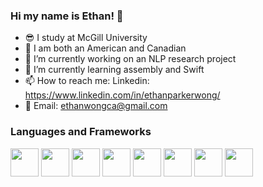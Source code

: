 ### Hi my name is Ethan! 👋
- :sunglasses: I study at McGill University
- :round_pushpin: I am both an American and Canadian 
- 🔭 I’m currently working on an NLP research project
- 🌱 I’m currently learning assembly and Swift
- 📫 How to reach me: Linkedin: https://www.linkedin.com/in/ethanparkerwong/
- 📧 Email: ethanwongca@gmail.com

<h3> Languages and Frameworks </h3>

<img src = https://github.com/ethanwongca/ethanwongca/assets/87055387/5ae06087-8a3c-4122-a230-8dcd1114b45f width = 45px/>
<img src =https://github.com/ethanwongca/ethanwongca/assets/87055387/4956de8e-3025-4854-91bd-cfcd570793bd  width = 45px/>
<img src = https://github.com/ethanwongca/ethanwongca/assets/87055387/581e47ec-3b78-421a-bbeb-1be62421e684 width = 45px/>
<img src = https://github.com/ethanwongca/ethanwongca/assets/87055387/66009246-4c6c-483c-bb85-65ff0861281c width = 45px/>
<img src = https://github.com/ethanwongca/ethanwongca/assets/87055387/237db23c-f373-4709-a103-6d788f7a2788 width = 45px/>
<img src = https://github.com/ethanwongca/ethanwongca/assets/87055387/2d8ee8f0-69cb-4a3d-9ad1-2e1eae01abeb width = 45px/>
<img src = https://github.com/ethanwongca/ethanwongca/assets/87055387/0aef491f-0cee-432a-989e-e1887fbf8539 width = 45px/>
<img src = https://github.com/ethanwongca/ethanwongca/assets/87055387/28821ea1-e417-4a42-aef4-111dba65bb1b width = 45px/>
